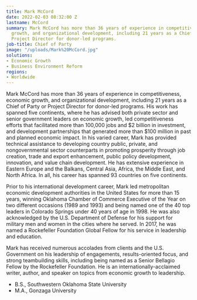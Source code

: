 ```yaml
---
title: Mark McCord
date: 2022-02-03 08:32:00 Z
lastname: McCord
summary: Mark McCord has more than 36 years of experience in competitiveness, economic
  growth, and organizational development, including 21 years as a Chief of Party or
  Project Director for donor-led programs.
job-title: Chief of Party
image: "/uploads/Mark%20McCord.jpg"
solutions:
- Economic Growth
- Business Environment Reform
regions:
- Worldwide
---
```


Mark McCord has more than 36 years of experience in competitiveness, economic growth, and organizational development, including 21 years as a Chief of Party or Project Director for donor-led programs. His work has spanned five continents, where he has advised both private sector and senior government leaders on economic growth, led competitiveness efforts that facilitated more than 100,000 jobs and $2 billion in investment, and development partnerships that generated more than $100 million in past and planned economic impact. In his varied career, Mark has provided technical assistance to developing country public, private, and nongovernmental sector counterparts in promoting prosperity through job creation, trade and export enhancement, public policy development, innovation, and value chain development. He has extensive experience in Eastern Europe and the Balkans, Central Asia, Africa, the Middle East, and North Africa. In all, his career has spanned 93 countries on five continents. 

Prior to his international development career, Mark led metropolitan economic development authorities in the United States for more than 15 years, winning Oklahoma Chamber of Commerce Executive of the Year on two different occasions (1989 and 1993) and being named one of the 40 top leaders in Colorado Springs under 40 years of age in 1998. He was also acknowledged by the U.S. Department of Defense for his support for military men and women in the cities where he served. In 2017, he was named a Rockefeller Foundation Global Fellow for his service in leadership and education.

Mark has received numerous accolades from clients and the U.S. Government on his leadership of engagements, results-oriented focus, and strong teambuilding skills, including being named as a Senior Bellagio Fellow by the Rockefeller Foundation. He is an internationally-acclaimed writer, author, and speaker on topics from economic growth to leadership.

* B.S., Southwestern Oklahoma State University
* M.A., Gonzaga University